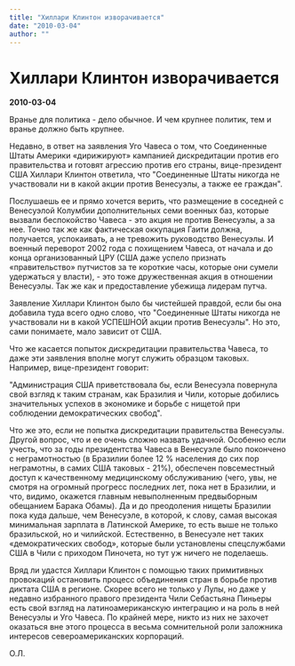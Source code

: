 ```yaml
---
title: "Хиллари Клинтон изворачивается"
date: "2010-03-04"
author: ""
---
```


# Хиллари Клинтон изворачивается

**2010-03-04** 

Вранье для политика - дело обычное. И чем крупнее политик, тем и вранье должно быть крупнее.

Недавно, в ответ на заявления Уго Чавеса о том, что Соединенные Штаты Америки «дирижируют» кампанией дискредитации против его правительства и готовят агрессию против его страны, вице-президент США Хиллари Клинтон ответила, что "Соединенные Штаты никогда не участвовали ни в какой акции против Венесуэлы, а также ее граждан".

Послушаешь ее и прямо хочется верить, что размещение в соседней с Венесуэлой Колумбии дополнительных семи военных баз, которые вызвали беспокойство Чавеса - это акция не против Венесуэлы, а за нее. Точно так же как фактическая оккупация Гаити должна, получается, успокаивать, а не тревожить руководство Венесуэлы. И военный переворот  2002 года с похищением Чавеса, от начала и до конца организованный ЦРУ (США даже успело признать «правительство» путчистов за те короткие часы, которые они сумели удержаться у власти), - это тоже дружественная акция в отношении Венесуэлы. Так же как и предоставление убежища лидерам путча.

Заявление Хиллари Клинтон было бы чистейшей правдой, если бы она добавила туда всего одно слово, что "Соединенные Штаты никогда не участвовали ни в какой УСПЕШНОЙ акции против Венесуэлы". Но это, сами понимаете, мало зависит от США.

Что же касается попыток дискредитации правительства Чавеса, то даже эти заявления вполне могут служить образцом таковых. Например, вице-президент говорит:

"Администрация США приветствовала бы, если Венесуэла повернула свой взгляд к таким странам, как Бразилия и Чили, которые добились значительных успехов в экономике и борьбе с нищетой при соблюдении демократических свобод".

Что же это, если не попытка дискредитации правительства Венесуэлы. Другой вопрос, что и ее очень сложно назвать удачной. Особенно если учесть, что за годы президентства Чавеса в Венесуэле было покончено с неграмотностью (в Бразилии более 12 % населения до сих пор неграмотны, в самих США таковых - 21%), обеспечен повсеместный доступ к качественному медицинскому обслуживанию (чего, увы, не смотря на огромный прогресс последних лет, пока нет в Бразилии, и что, видимо, окажется главным невыполненным предвыборным обещанием Барака Обамы). Да и до преодоления нищеты Бразилии пока куда дальше, чем Венесуэле, в которой, к слову, самая высокая минимальная зарплата в Латинской Америке, то есть выше не только бразильской, но и чилийской. Естественно, в Венесуэле нет таких «демократических свобод», которые были установлены спецслужбами США в Чили с приходом Пиночета, но тут уж ничего не поделаешь.

Вряд ли удастся Хиллари Клинтон с помощью таких примитивных провокаций остановить процесс объединения стран  в борьбе против диктата США в регионе. Скорее всего не только у Лулы, но даже  у недавно избранного правого президента Чили Себастьяна Пиньеры есть свой взгляд на латиноамериканскую интеграцию и на роль в ней Венесуэлы и Уго Чавеса. По крайней мере, никто из них не захочет оказаться вне этого процесса в весьма сомнительной роли заложника интересов североамериканских корпораций.

О.Л.